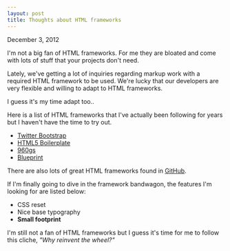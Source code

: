 ```yaml
---
layout: post
title: Thoughts about HTML frameworks
---
```


<p class="date">December 3, 2012</p>

I'm not a big fan of HTML frameworks. For me they are bloated and come with lots of stuff that your projects don't need.

Lately, we've getting a lot of inquiries regarding markup work with a required HTML framework to be used. We're lucky that our developers
are very flexible and willing to adapt to HTML frameworks.

I guess it's my time adapt too..

Here is a list of HTML frameworks that I've actually been following for years but I haven't have the time to try out.

* [Twitter Bootstrap](http://twitter.github.com/bootstrap/)
* [HTML5 Boilerplate](http://html5boilerplate.com)
* [960gs](http://960.gs/)
* [Blueprint](http://www.blueprintcss.org/)

There are also lots of great HTML frameworks found in [GitHub](https://github.com/search?q=HTML+Frameworks).

If I'm finally going to dive in the framework bandwagon, the features I'm looking for are listed below:

* CSS reset
* Nice base typography
* **Small footprint**

I'm still not a fan of HTML frameworks but I guess it's time for me to follow this cliche, *"Why reinvent the wheel?"*